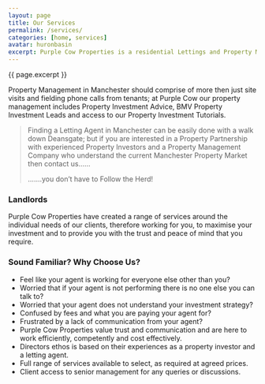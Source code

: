 ```yaml
---
layout: page
title: Our Services
permalink: /services/
categories: [home, services]
avatar: huronbasin
excerpt: Purple Cow Properties is a residential Lettings and Property Management Company operating throughout Greater Manchester.
---
```

{{ page.excerpt }}

Property Management in Manchester should comprise of more then just site visits and fielding phone calls from tenants; at Purple Cow our property management includes Property Investment Advice, BMV Property Investment Leads and access to our Property Investment Tutorials.

> Finding a Letting Agent in Manchester can be easily done with a walk down Deansgate; but if you are interested in a Property Partnership with experienced Property Investors and a Property Management Company who understand the current Manchester Property Market then contact us......
> 
> .......you don’t have to Follow the Herd!

### Landlords ###
Purple Cow Properties have created a range of services around the individual needs of our clients, therefore working for you, to maximise your investment and to provide you with the trust and peace of mind that you require.

### Sound Familiar? Why Choose Us? ###

- Feel like your agent is working for everyone else other than you?
- Worried that if your agent is not performing there is no one else you can talk to?
- Worried that your agent does not understand your investment strategy?
- Confused by fees and what you are paying your agent for?
- Frustrated by a lack of communication from your agent?
- Purple Cow Properties value trust and communication and are here to work efficiently, competently and cost effectively.
- Directors ethos is based on their experiences as a property investor and a letting agent.
- Full range of services available to select, as required at agreed prices.
- Client access to senior management for any queries or discussions.
